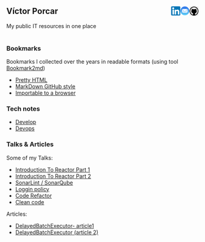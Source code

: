
## Víctor Porcar [<img align="right" src="images/github.png" width="24">](https://github.com/victormpcmun)[<img align="right" src="images/mail.png" width="24">](mailto:victormpcmun@gmail.com)[<img align="right" src="images/linkedin.png" width="24">](https://es.linkedin.com/in/victor-porcar-a110a533)

My public IT resources in one place
<br />
<br />

### Bookmarks

Bookmarks I collected over the years in readable formats (using tool  [Bookmark2md](https://github.com/victormpcmun/Bookmark2md))

* [Pretty HTML](bookmarks/generated_PRETTY_HTML_IT.html)
* [MarkDown GitHub style](bookmarks/generated_MD_IT.md)
* [Importable to a browser](bookmarks/bookmarksIT.html)


### Tech notes 

* [Develop](notes/develop.md)
* [Devops](notes/devops.md)


### Talks & Articles

Some of my Talks:

* [Introduction To Reactor Part 1](./talks/reactive_programming_with_webflux_reactor_part1/reactive_programming_with_webflux_reactor_part1.md)
* [Introduction To Reactor Part 2](./talks/reactive_programming_with_webflux_reactor_part2/reactive_programming_with_webflux_reactor_part2.md)
* [SonarLint / SonarQube](https://github.com/MazinIsmail/JavaLearnings/tree/master/src/main/concurrency/com/atomic/learnings)
* [Loggin policy](https://github.com/MazinIsmail/JavaLearnings/tree/master/src/main/concurrency/com/atomic/learnings)
* [Code Refactor](https://github.com/MazinIsmail/JavaLearnings/tree/master/src/main/concurrency/com/atomic/learnings)
* [Clean code](https://github.com/MazinIsmail/JavaLearnings/tree/master/src/main/concurrency/com/atomic/learnings)

Articles:

* [DelayedBatchExecutor- article1](https://github.com/MazinIsmail/JavaLearnings/tree/master/src/main/concurrency/com/atomic/learnings)
* [DelayedBatchExecutor (article 2)](https://github.com/MazinIsmail/JavaLearnings/tree/master/src/main/concurrency/com/atomic/learnings)


